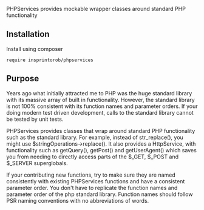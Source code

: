 PHPServices provides mockable wrapper classes around standard PHP functionality

Installation
---

Install using composer

```
require insprintorob/phpservices
```

Purpose
---
Years ago what initially attracted me to PHP was the huge standard library with its massive array of built in functionality.
However, the standard library is not 100% consistent with its function names and parameter orders. If your doing modern test
driven development, calls to the standard library cannot be tested by unit tests.

PHPServices provides classes that wrap around standard PHP functionality such as the standard library. For example, instead
of str_replace(), you might use $stringOperations->replace(). It also provides a HttpService, with functionality such as 
getQuery(), getPost() and getUserAgent() which saves you from needing to directly access parts of the $_GET, $_POST and $_SERVER
superglobals.

If your contributing new functions, try to make sure they are named consistently with existing PHPServices functions and have a 
consistent parameter order. You don't have to replicate the function names and parameter order of the php standard library. Function
names should follow PSR naming conventions with no abbreviations of words.
